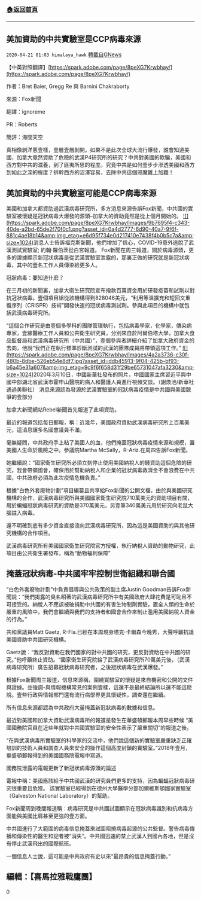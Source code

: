 ###  [:house:返回首頁](https://github.com/ourhimalayas/txt)
---

## 美加資助的中共實驗室是CCP病毒來源
`2020-04-21 01:03 himalaya_hawk` [轉載自GNews](https://gnews.org/zh-hant/179893/)

【中英對照翻譯】[https://spark.adobe.com/page/8peXG7Krwbhay/](https://spark.adobe.com/page/8peXG7Krwbhay/)

作者：Bret Baier, Gregg Re 與 Barnini Chakraborty

來源：Fox新聞

翻譯：ignoreme

PR：Roberts

簡評：海闊天空

真相像剝洋蔥壹樣，壹層壹層剝開。如果不是此次全球大流行爆發，誰會知道美國、加拿大竟然資助了危險的武漢P4研究所的研究？中共對美國的欺騙，美國和西方對中共的滋養，到了匪夷所思的程度。究竟中共是如何壹步步滲透美國和西方到如此之深的程度？排幹西方的沼澤容易，去除中共這個邪魔難上加難！

## **美加資助的中共實驗室可能是CCP病毒來源**

美國和加拿大都資助過武漢病毒研究所，多方消息來源告訴Fox新聞，中共國的實驗室被懷疑是冠狀病毒大爆發的源頭–加拿大的資助竟然是從上個月開始的。
[!\[\](https://spark.adobe.com/page/8peXG7Krwbhay/images/9b7695f4-c343-40de-a2bd-65de2f70f0c1.png?asset_id=0a4d2777-6d90-40a7-9f6f-881c4ae18b14&amp;img_etag=e6d95f734e0d217410e7438f4b0b5c7a&amp;size=1024)](https://spark.adobe.com/page/8peXG7Krwbhay/images/9b7695f4-c343-40de-a2bd-65de2f70f0c1.png?asset_id=0a4d2777-6d90-40a7-9f6f-881c4ae18b14&amp;img_etag=e6d95f734e0d217410e7438f4b0b5c7a&amp;size=1024)消息人士告訴福克斯新聞，他們增加了信心，COVID-19意外逃脫了武漢測試實驗室; 約翰·羅伯茨從白宮報道。
Fox新聞在周三報道，關於病毒源頭，更多的證據顯示新冠狀病毒是從武漢實驗室泄露的，那裏正做的研究就是新冠狀病毒，其中的壹名工作人員傳染給更多人。

冠狀病毒：要知道什麽？

在三月初的新聞裏，加拿大衛生研究院宣布撥款百萬資金用於研發疫苗和試劑以對抗冠狀病毒。壹個項目組從該機構得到828046美元，“利用等溫擴充和短回文重復序列（CRISPR）技術”開發快速的冠狀病毒測試劑。參與此項目的機構中就包括武漢病毒研究所。

“這個合作研究是由壹個多學科的團隊管理執行，包括病毒學家，化學家，傳染病專家，壹線醫療工作人員和公共衛生研究員，分別來自於阿爾伯塔大學，加拿大食品監督局和武漢病毒研究所（中共國）”，壹個參與者詳細介紹了加拿大政府資金的去向，他說“我們正在執行標準診斷測試的武漢的團隊成員將帶領這項工作。”
[!\[\](https://spark.adobe.com/page/8peXG7Krwbhay/images/4a2a3736-c30f-480b-8dbe-526eb54e8df7.jpg?asset_id=ddb45913-9f04-425b-bf93-b6a45e31a607&amp;img_etag=9c9f6f658d31f29be65731047afa3230&amp;size=1024)](https://spark.adobe.com/page/8peXG7Krwbhay/images/4a2a3736-c30f-480b-8dbe-526eb54e8df7.jpg?asset_id=ddb45913-9f04-425b-bf93-b6a45e31a607&amp;img_etag=9c9f6f658d31f29be65731047afa3230&amp;size=1024)2020年3月10日，中國新華社發布的照片，中國國家主席習近平與中國中部湖北省武漢市霍申山醫院的病人和醫護人員進行視頻交談。（謝煥池/新華社通過美聯社）
消息來源認為發源於武漢實驗室的冠狀病毒疫情是中共國與美國競爭的壹部分

加拿大新聞網站Rebel新聞首先報道了此項資助。

最近的報道包括每日郵報，稱：近幾年，美國政府資助武漢病毒研究所上百萬美元，這消息讓多名國會議員不滿。

毫無疑問，中共政府手上粘了美國人的血，他們掩蓋冠狀病毒疫情來源和規模，置美國人生命於風險之中。參議院Martha McSally，R-Ariz.在周四告訴Fox新聞。

她繼續說：“國家衛生研究所必須立刻停止使用美國納稅人的錢資助這個危險的研究，我會帶領國會，確保用於幫助納稅人和企業的冠狀病毒救濟金不會浪費在中共國，中共政府必須為此次疫情危機負責。”

根據“白色外套廢物計劃”項目編纂且共享給Fox新聞的公開文檔，由於與美國研究機構的合作，武漢病毒研究所與美國國家衛生研究院710萬美元的資助項目有關，用於蝙蝠冠狀病毒研究的資助是370萬美元，另壹筆340萬美元用於研究向老鼠大腦註入病毒。

還不明確到底有多少資金直接流向武漢病毒研究所，因為這是美國資助的與其他研究機構的合作項目。

武漢病毒研究所有美國國家衛生研究院官方授權，執行納稅人資助的動物研究，此項目由公共衛生署發布，稱為“動物福利保障”

## **掩蓋冠狀病毒-中共國牢牢控制世衛組織和聯合國**

“白色外套廢物計劃”中負責倡導與公共政策的副主席Justin Goodman告訴Fox新聞說：“我們揭露的臭名昭著的武漢病毒研究所中有美國政府大肆花費是可恥且不可接受的。納稅人不應該被破捐助中共國的有害生物制劑實驗，置全人類的生命於嚴重的風險中，我們會繼續與我們的支持者和國會合作來制止濫用美國納稅人資金的行為。”

共和黨議員Matt Gaetz, R-Fla.已經在本周現身塔克·卡爾森今晚秀，大聲呼籲抗議美國資助中共國研究機構。

Gaetz說：“我反對資助在我們國家的對中共國的研究，更反對資助在中共國的研究。”他呼籲終止資助。“國家衛生研究院給了武漢病毒研究所70萬美元後，（武漢病毒研究所）廣告招募冠狀病毒研究者，之後冠狀病毒在武漢爆發。”

根據Fox新聞周三報道，信息來源稱，圍繞實驗室的懷疑是來自機密和公開的文件與證據。並強調-與情報機構常見的案例壹樣，這還不是最終結論所以還不能這麽說。壹些行政與情報部門還有流行病學界更具懷疑性，調查還在繼續。

所有信息來源都認為中共政府大量掩蓋新冠狀病毒的數據和信息。

最近對美國和加拿大資助武漢病毒所的報道是發生在華盛頓郵報本周早些時候 “美國國務院官員在近些年就對中共國實驗室的安全性表示了嚴重關切”的報道之後。

“在與武漢病毒所實驗室的科學家的交流中，他們說這個新的實驗室嚴重缺乏正確培訓的技術人員和調查人員來安全的操作這個高度封鎖的實驗室。”2018年壹月，華盛頓郵報得到的美國國務院電報中寫道。

國務院泄露的電報更新了新冠狀病毒源頭的論述

電報中稱：美國應該給予中共國武漢的研究員們更多的支持，因為蝙蝠冠狀病毒研究很重要且危險。 該實驗室已經得到在德州大學醫學分部加爾維斯頓國家實驗室（Galveston National Laboratory）的幫助。

Fox新聞周到晚間報道稱：病毒研究是中共國試圖顯示在冠狀病毒識別和抗病毒方面能與美國比肩甚至更強的壹方面。

中共國進行了大範圍的病毒信息掩蓋來試圖阻撓病毒起源的公共監督。警告病毒傳播和傳染性的醫生和記者被“消失”。中共國迅速的禁止武漢人到國內各地，但是沒有停止武漢飛出的國際航班。

一個信息人士說，這可能是中共政府有史以來“最昂貴的信息掩蓋行動。”

## 編輯：【喜馬拉雅戰鷹團】

0
